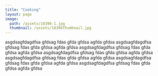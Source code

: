 ```yaml
---
title: "Cooking"
layout: page
image:
  path: /assets/18396-1.jpg
  thumbnail: /assets/18396Thumbnail.jpg
---
```

asgdsagfdagdfsa gfdsag fdas gfda gfdsa agfda gfdsa
asgdsagfdagdfsa gfdsag fdas gfda gfdsa agfda gfdsa
asgdsagfdagdfsa gfdsag fdas gfda gfdsa agfda gfdsa
asgdsagfdagdfsa gfdsag fdas gfda gfdsa agfda gfdsa
asgdsagfdagdfsa gfdsag fdas gfda gfdsa agfda gfdsa
asgdsagfdagdfsa gfdsag fdas gfda gfdsa agfda gfdsa
asgdsagfdagdfsa gfdsag fdas gfda gfdsa agfda gfdsa
